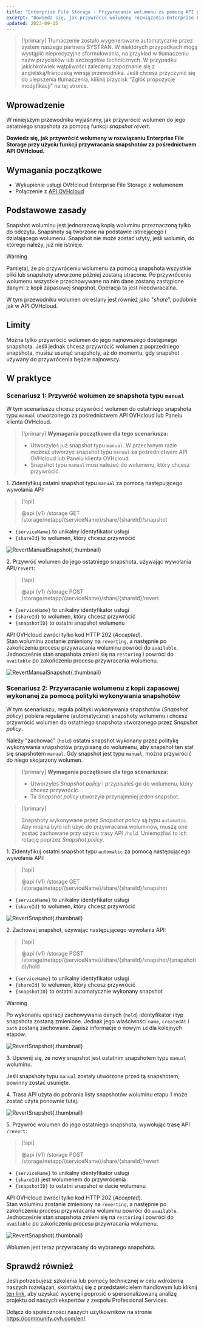 ```yaml
---
title: "Enterprise File Storage - Przywracanie wolumenu za pomocą API przywracania snapshotów"
excerpt: "Dowiedz się, jak przywrócić wolumeny rozwiązania Enterprise File Storage przy użyciu funkcji przywracania snapshotów dostarczonej przez API OVHcloud"
updated: 2023-09-15
---
```


> [!primary]
> Tłumaczenie zostało wygenerowane automatycznie przez system naszego partnera SYSTRAN. W niektórych przypadkach mogą wystąpić nieprecyzyjne sformułowania, na przykład w tłumaczeniu nazw przycisków lub szczegółów technicznych. W przypadku jakichkolwiek wątpliwości zalecamy zapoznanie się z angielską/francuską wersją przewodnika. Jeśli chcesz przyczynić się do ulepszenia tłumaczenia, kliknij przycisk “Zgłóś propozycję modyfikacji” na tej stronie.
>

## Wprowadzenie

W niniejszym przewodniku wyjaśnimy, jak przywrócić wolumen do jego ostatniego snapshota za pomocą funkcji *snapshot revert*.

**Dowiedz się, jak przywrócić wolumeny w rozwiązaniu Enterprise File Storage przy użyciu funkcji przywracania snapshotów za pośrednictwem API OVHcloud.**

## Wymagania początkowe

- Wykupienie usługi OVHcloud Enterprise File Storage z wolumenem
- Połączenie z [API OVHcloud](https://api.ovh.com/)

## Podstawowe zasady

Snapshot woluminu jest jednorazową kopią woluminu przeznaczoną tylko do odczytu.
Snapshoty są tworzone na podstawie istniejącego i działającego wolumenu. Snapshot nie może zostać użyty, jeśli wolumin, do którego należy, już nie istnieje.

> [!warning]
>
> Pamiętaj, że po przywróceniu wolumenu za pomocą snapshota wszystkie pliki lub snapshoty utworzone później zostaną utracone. Po przywróceniu wolumenu wszystkie przechowywane na nim dane zostaną zastąpione danymi z kopii zapasowej snapshot. Operacja ta jest nieodwracalna.
>

W tym przewodniku wolumen określany jest również jako "*share*", podobnie jak w API OVHcloud.

## Limity

Można tylko przywrócić wolumen do jego najnowszego dostępnego snapshota. Jeśli jednak chcesz przywrócić wolumen z poprzedniego snapshota, musisz usunąć snapshoty, aż do momentu, gdy snapshot używany do przywrócenia będzie najnowszy.

## W praktyce

### Scenariusz 1: Przywróć wolumen ze snapshota typu `manual`

W tym scenariuszu chcesz przywrócić wolumen do ostatniego snapshota typu `manual` utworzonego za pośrednictwem API OVHcloud lub Panelu klienta OVHcloud.

> [!primary]
> **Wymagania początkowe dla tego scenariusza:**
>
> - Utworzyłeś już snapshot typu `manual`. W przeciwnym razie możesz utworzyć snapshot typu `manual` za pośrednictwem API OVHcloud lub Panelu klienta OVHcloud.
> - Snapshot typu `manual` musi należeć do wolumenu, który chcesz przywrócić.

1\. Zidentyfikuj ostatni snapshot typu `manual` za pomocą następującego wywołania API:

> [!api]
>
> @api {v1} /storage GET /storage/netapp/{serviceName}/share/{shareId}/snapshot
>

- `{serviceName}` to unikalny identyfikator usługi
- `{shareId}` to wolumen, który chcesz przywrócić 

![RevertManualSnapshot](use_case_1_step_1.png){.thumbnail}

2\. Przywróć wolumen do jego ostatniego snapshota, używając wywołania API`/revert`: 

> [!api]
>
> @api {v1} /storage POST /storage/netapp/{serviceName}/share/{shareId}/revert
>

- `{serviceName}` to unikalny identyfikator usługi
- `{shareId}` to wolumen, który chcesz przywrócić
- `{snapshotID}` to ostatni snapshot wolumenu

API OVHcloud zwróci tylko kod HTTP 202 (*Accepted*).<br>
Stan woluminu zostanie zmieniony na `reverting`, a następnie po zakończeniu procesu przywracania woluminu powróci do `available`. Jednocześnie stan snapshota zmieni się na `restoring` i powróci do `available` po zakończeniu procesu przywracania wolumenu.

![RevertManualSnapshot](use_case_1_step_2.png){.thumbnail}

### Scenariusz 2: Przywracanie wolumenu z kopii zapasowej wykonanej za pomocą polityki wykonywania snapshotów

W tym scenariuszu, reguła polityki wykonywania snapshotów (*Snapshot policy*) pobiera regularne (automatyczne) snapshoty wolumenu i chcesz przywrócić wolumen do ostatniego snapshota utworzonego przez *Snapshot policy*.

Należy "zachować" (`hold`) ostatni snapshot wykonany przez politykę wykonywania snapshotów przypisaną do wolumenu, aby snapshot ten stał się snapshotem `manual`. Gdy snapshot jest typu `manual`, można przywrócić do niego skojarzony wolumen.

> [!primary]
> **Wymagania początkowe dla tego scenariusza:**
>
> - Utworzyłeś *Snapshot policy* i przypisałeś go do wolumenu, który chcesz przywrócić.
> - Ta *Snapshot policy* utworzyła przynajmniej jeden snapshot.

> [!primary]
>
> Snapshoty wykonywane przez *Snapshot policy* są typu `automatic`. Aby można było ich użyć do przywracania woluminów, muszą one zostać zachowane przy użyciu trasy API `/hold`. Uniemożliwi to ich rotację poprzez *Snapshot policy*.
>

1\. Zidentyfikuj ostatni snapshot typu `automatic` za pomocą następującego wywołania API:

> [!api]
>
> @api {v1} /storage GET /storage/netapp/{serviceName}/share/{shareId}/snapshot
>

- `{serviceName}` to unikalny identyfikator usługi
- `{shareId}` to wolumen, który chcesz przywrócić

![RevertSnapshot](use_case_2_step_1.png){.thumbnail}

2\. Zachowaj snapshot, używając następującego wywołania API: 

> [!api]
>
> @api {v1} /storage POST /storage/netapp/{serviceName}/share/{shareId}/snapshot/{snapshotId}/hold

- `{serviceName}` to unikalny identyfikator usługi
- `{shareId}` to wolumen, który chcesz przywrócić
- `{snapshotID}` to ostatni automatycznie wykonany snapshot

> [!warning]
>
> Po wykonaniu operacji zachowywania danych (`hold`) identyfikator i typ snapshota zostaną zmienione. Jednak jego właściwości `name`, `createdAt` i `path` zostaną zachowane. Zapisz informacje o nowym `id` dla kolejnych etapów.
>

![RevertSnapshot](use_case_2_step_2.png){.thumbnail}

3\. Upewnij się, że nowy snapshot jest ostatnim snapshotem typu `manual` woluminu.

Jeśli snapshoty typu `manual` zostały utworzone przed tą snapshotem, powinny zostać usunięte.

4\. Trasa API użyta do pobrania listy snapshotów woluminu etapu 1 może zostać użyta ponownie tutaj.

![RevertSnapshot](use_case_2_step_3.png){.thumbnail}

5\. Przywróć wolumen do jego ostatniego snapshota, wywołując trasę API `/revert`:

> [!api]
>
> @api {v1} /storage POST /storage/netapp/{serviceName}/share/{shareId}/revert
>

- `{serviceName}` to unikalny identyfikator usługi
- `{shareId}` jest wolumenem do przywrócenia
- `{snapshotID}` to ostatni snapshot w dacie wolumenu

API OVHcloud zwróci tylko kod HTTP 202 (*Accepted*).<br>
Stan woluminu zostanie zmieniony na `reverting`, a następnie po zakończeniu procesu przywracania woluminu powróci do `available`. Jednocześnie stan snapshota zmieni się na `restoring` i powróci do `available` po zakończeniu procesu przywracania wolumenu.

![RevertSnapshot](use_case_2_step_4.png){.thumbnail}

Wolumen jest teraz przywracany do wybranego snapshota.

## Sprawdź również <a name="go-further"></a>

Jeśli potrzebujesz szkolenia lub pomocy technicznej w celu wdrożenia naszych rozwiązań, skontaktuj się z przedstawicielem handlowym lub kliknij [ten link](https://www.ovhcloud.com/pl/professional-services/), aby uzyskać wycenę i poprosić o spersonalizowaną analizę projektu od naszych ekspertów z zespołu Professional Services.

Dołącz do społeczności naszych użytkowników na stronie <https://community.ovh.com/en/>.

